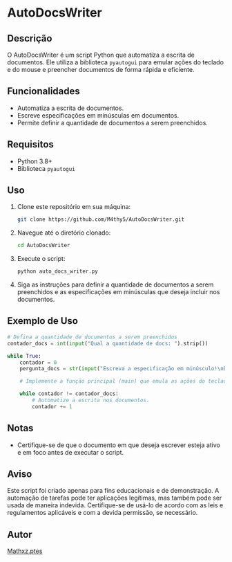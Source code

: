 # AutoDocsWriter

## Descrição
O AutoDocsWriter é um script Python que automatiza a escrita de documentos. Ele utiliza a biblioteca `pyautogui` para emular ações do teclado e do mouse e preencher documentos de forma rápida e eficiente.

## Funcionalidades
- Automatiza a escrita de documentos.
- Escreve especificações em minúsculas em documentos.
- Permite definir a quantidade de documentos a serem preenchidos.

## Requisitos
- Python 3.8+
- Biblioteca `pyautogui`

## Uso
1. Clone este repositório em sua máquina:

   ```bash
   git clone https://github.com/M4thy5/AutoDocsWriter.git
   ```

2. Navegue até o diretório clonado:

   ```bash
   cd AutoDocsWriter
   ```

3. Execute o script:

   ```bash
   python auto_docs_writer.py
   ```

4. Siga as instruções para definir a quantidade de documentos a serem preenchidos e as especificações em minúsculas que deseja incluir nos documentos.

## Exemplo de Uso
```python
# Defina a quantidade de documentos a serem preenchidos
contador_docs = int(input("Qual a quantidade de docs: ").strip())

while True:
    contador = 0
    pergunta_docs = str(input("Escreva a especificação em minúsculo!\nDigite: ").strip().upper()

    # Implemente a função principal (main) que emula as ações do teclado e do mouse.

    while contador != contador_docs:
        # Automatize a escrita nos documentos.
        contador += 1
```

## Notas
- Certifique-se de que o documento em que deseja escrever esteja ativo e em foco antes de executar o script.

## Aviso
Este script foi criado apenas para fins educacionais e de demonstração. A automação de tarefas pode ter aplicações legítimas, mas também pode ser usada de maneira indevida. Certifique-se de usá-lo de acordo com as leis e regulamentos aplicáveis e com a devida permissão, se necessário.

## Autor
[Mathxz.ptes](https://github.com/M4thy5)
